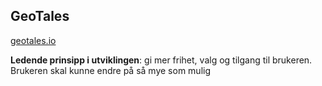 ## GeoTales

[geotales.io](https://geotales.io)

**Ledende prinsipp i utviklingen**: gi mer frihet, valg og tilgang til brukeren. Brukeren skal kunne endre på så mye som mulig

